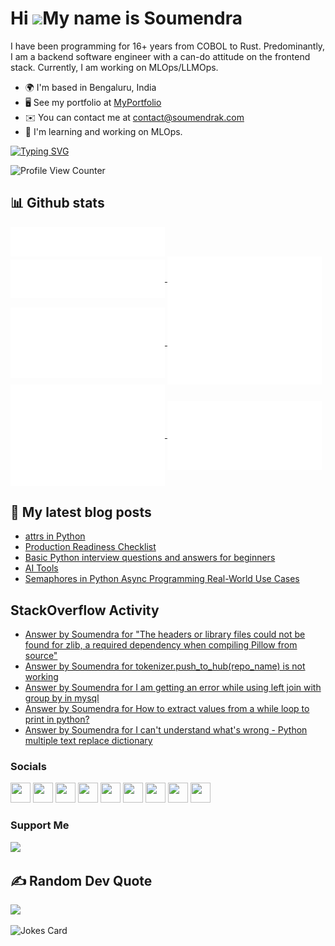 Hi ![](https://user-images.githubusercontent.com/18350557/176309783-0785949b-9127-417c-8b55-ab5a4333674e.gif)My name is Soumendra
=================================================================================================================================


I have been programming for 16+ years from COBOL to Rust. Predominantly, I am a backend software engineer with a can-do attitude on the frontend stack. Currently, I am working on MLOps/LLMOps.

*   🌍  I'm based in Bengaluru, India
*   🖥️  See my portfolio at [MyPortfolio](http://www.soumendrak.com)
*   ✉️  You can contact me at [contact@soumendrak.com](mailto:contact@soumendrak.com)
*   🧠  I'm learning and working on MLOps.

[![Typing SVG](https://readme-typing-svg.herokuapp.com?font=Fira+Code&pause=1000&random=false&width=435&lines=Lead+MLOps+Engineer;Lead+Backend+Engineer;Jr.+Frontend+Developer;Technical+Leader;Open+Source+Committer;M.Tech+in+Data+Science;AWS+ML+Specialty+certified;YouTuber;Volunteer)](https://git.io/typing-svg)

![Profile View Counter](https://komarev.com/ghpvc/?username=soumendrak)

## 📊 Github stats

<a href="https://github.com/soumendrak">
  <img align="center" width="49%" src="./header.svg" />
</a>
<br/>
<a href="https://github.com/soumendrak">
  <img align="center" width="49%" src="./repositories.svg" />
</a>
<a href="https://github.com/soumendrak">
  <img align="center" width="49%" src="./acti_comm.svg" />
</a>

<a href="https://github.com/soumendrak">
  <img align="center" width="49%" src="./iso_calender.svg" />
</a>

<a href="https://github.com/soumendrak">
    <img align="center" width="49%" src="./issue_pr_lang.svg" />
</a>

<a href="https://github.com/soumendrak">
  <img align="center" width="49%" src="./github-habits.svg" />
</a>
<a href="https://github.com/soumendrak">
    <img align="center" width="49%" src="./achievements.svg" />
</a>

## 📩 My latest blog posts
<!-- BLOG-POST-LIST:START -->
- [attrs in Python](https://www.soumendrak.com/blog/attrs/)
- [Production Readiness Checklist](https://www.soumendrak.com/blog/production-readiness-checklist/)
- [Basic Python interview questions and answers for beginners](https://www.soumendrak.com/blog/basic-python-questions/)
- [AI Tools](https://www.soumendrak.com/blog/ai-tools/)
- [Semaphores in Python Async Programming Real-World Use Cases](https://www.soumendrak.com/blog/semaphores-python-async-programming/)
<!-- BLOG-POST-LIST:END -->

## StackOverflow Activity
<!-- STACKOVERFLOW:START -->
- [Answer by Soumendra for &quot;The headers or library files could not be found for zlib, a required dependency when compiling Pillow from source&quot;](https://stackoverflow.com/questions/73598578/the-headers-or-library-files-could-not-be-found-for-zlib-a-required-dependency/75908541#75908541)
- [Answer by Soumendra for tokenizer.push_to_hub&lpar;repo_name&rpar; is not working](https://stackoverflow.com/questions/75385142/tokenizer-push-to-hubrepo-name-is-not-working/75761859#75761859)
- [Answer by Soumendra for I am getting an error while using left join with group by in mysql](https://stackoverflow.com/questions/74885113/i-am-getting-an-error-while-using-left-join-with-group-by-in-mysql/74885222#74885222)
- [Answer by Soumendra for How to extract values from a while loop to print in python?](https://stackoverflow.com/questions/74673156/how-to-extract-values-from-a-while-loop-to-print-in-python/74673209#74673209)
- [Answer by Soumendra for I can&#39;t understand what&#39;s wrong - Python multiple text replace dictionary](https://stackoverflow.com/questions/74672969/i-cant-understand-whats-wrong-python-multiple-text-replace-dictionary/74673094#74673094)
<!-- STACKOVERFLOW:END -->

### Socials
                  
<p align="left"> <a href="https://www.dev.to/soumendrak" target="_blank" rel="noreferrer"><img src="https://raw.githubusercontent.com/danielcranney/readme-generator/main/public/icons/socials/devdotto-dark.svg" width="32" height="32" /></a> <a href="https://www.github.com/soumendrak" target="_blank" rel="noreferrer"><img src="https://raw.githubusercontent.com/danielcranney/readme-generator/main/public/icons/socials/github-dark.svg" width="32" height="32" /></a> <a href="https://soumendrak.hashnode.dev" target="_blank" rel="noreferrer"><img src="https://raw.githubusercontent.com/danielcranney/readme-generator/main/public/icons/socials/hashnode.svg" width="32" height="32" /></a> <a href="http://www.instagram.com/soumendrak_" target="_blank" rel="noreferrer"><img src="https://raw.githubusercontent.com/danielcranney/readme-generator/main/public/icons/socials/instagram.svg" width="32" height="32" /></a> <a href="https://www.linkedin.com/in/soumendrak" target="_blank" rel="noreferrer"><img src="https://raw.githubusercontent.com/danielcranney/readme-generator/main/public/icons/socials/linkedin.svg" width="32" height="32" /></a> <a href="https://www.polywork.com/soumendrak" target="_blank" rel="noreferrer"><img src="https://raw.githubusercontent.com/danielcranney/readme-generator/main/public/icons/socials/polywork.svg" width="32" height="32" /></a> <a href="http://www.medium.com/@soumendrak" target="_blank" rel="noreferrer"><img src="https://raw.githubusercontent.com/danielcranney/readme-generator/main/public/icons/socials/medium-dark.svg" width="32" height="32" /></a> <a href="https://www.stackoverflow.com/users/5014656/soumendra" target="_blank" rel="noreferrer"><img src="https://raw.githubusercontent.com/danielcranney/readme-generator/main/public/icons/socials/stackoverflow.svg" width="32" height="32" /></a> <a href="https://www.twitter.com/soumendrak_" target="_blank" rel="noreferrer"><img src="https://raw.githubusercontent.com/danielcranney/readme-generator/main/public/icons/socials/twitter.svg" width="32" height="32" /></a></p>

### Support Me
<a href="https://www.buymeacoffee.com/soumendrak"><img src="https://cdn.buymeacoffee.com/buttons/v2/default-yellow.png" width="200" /></a>

## ✍️ Random Dev Quote
![](https://quotes-github-readme.vercel.app/api?type=horizontal&theme=radical)

![Jokes Card](https://readme-jokes.vercel.app/api)
 
